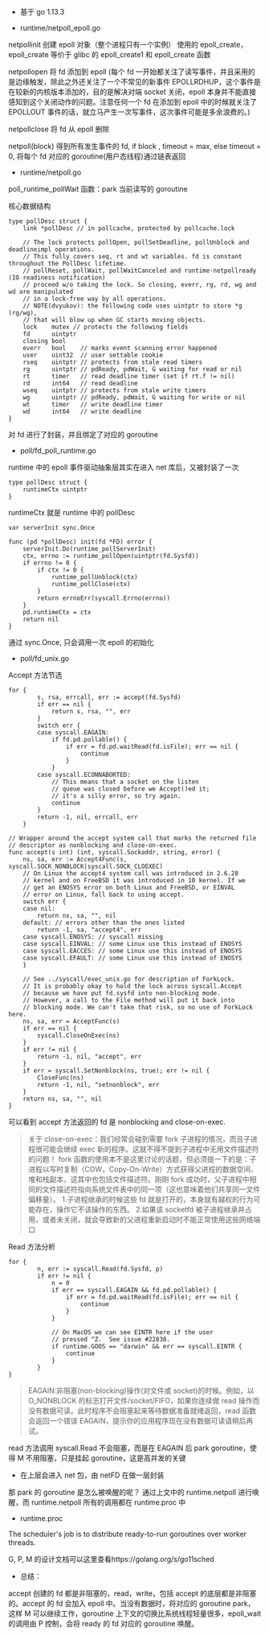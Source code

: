 -   基于 go 1.13.3

*   runtime/netpoll_epoll.go

netpollinit 创建 epoll 对象（整个进程只有一个实例） 使用的 epoll_create，epoll_create 等价于 glibc 的 epoll_create1 和 epoll_create 函数

netpollopen 将 fd 添加到 epoll (每个 fd 一开始都关注了读写事件，并且采用的是边缘触发，除此之外还关注了一个不常见的新事件 EPOLLRDHUP，这个事件是在较新的内核版本添加的，目的是解决对端 socket 关闭，epoll 本身并不能直接感知到这个关闭动作的问题。注意任何一个 fd 在添加到 epoll 中的时候就关注了 EPOLLOUT 事件的话，就立马产生一次写事件，这次事件可能是多余浪费的。)

netpollclose 将 fd 从 epoll 删除

netpoll(block) 得到所有发生事件的 fd, if block , timeout = max, else timeout = 0, 将每个 fd 对应的 goroutine(用户态线程)通过链表返回

-   runtime/netpoll.go

poll_runtime_pollWait 函数：park 当前读写的 goroutine

核心数据结构

```
type pollDesc struct {
	link *pollDesc // in pollcache, protected by pollcache.lock

	// The lock protects pollOpen, pollSetDeadline, pollUnblock and deadlineimpl operations.
	// This fully covers seq, rt and wt variables. fd is constant throughout the PollDesc lifetime.
	// pollReset, pollWait, pollWaitCanceled and runtime·netpollready (IO readiness notification)
	// proceed w/o taking the lock. So closing, everr, rg, rd, wg and wd are manipulated
	// in a lock-free way by all operations.
	// NOTE(dvyukov): the following code uses uintptr to store *g (rg/wg),
	// that will blow up when GC starts moving objects.
	lock    mutex // protects the following fields
	fd      uintptr
	closing bool
	everr   bool    // marks event scanning error happened
	user    uint32  // user settable cookie
	rseq    uintptr // protects from stale read timers
	rg      uintptr // pdReady, pdWait, G waiting for read or nil
	rt      timer   // read deadline timer (set if rt.f != nil)
	rd      int64   // read deadline
	wseq    uintptr // protects from stale write timers
	wg      uintptr // pdReady, pdWait, G waiting for write or nil
	wt      timer   // write deadline timer
	wd      int64   // write deadline
}
```

对 fd 进行了封装，并且绑定了对应的 goroutine

-   poll/fd_poll_runtime.go

runtime 中的 epoll 事件驱动抽象层其实在进入 net 库后，又被封装了一次

```
type pollDesc struct {
	runtimeCtx uintptr
}
```

runtimeCtx 就是 runtime 中的 pollDesc

```
var serverInit sync.Once

func (pd *pollDesc) init(fd *FD) error {
	serverInit.Do(runtime_pollServerInit)
	ctx, errno := runtime_pollOpen(uintptr(fd.Sysfd))
	if errno != 0 {
		if ctx != 0 {
			runtime_pollUnblock(ctx)
			runtime_pollClose(ctx)
		}
		return errnoErr(syscall.Errno(errno))
	}
	pd.runtimeCtx = ctx
	return nil
}
```

通过 sync.Once, 只会调用一次 epoll 的初始化

-   poll/fd_unix.go

Accept 方法节选

```
for {
		s, rsa, errcall, err := accept(fd.Sysfd)
		if err == nil {
			return s, rsa, "", err
		}
		switch err {
		case syscall.EAGAIN:
			if fd.pd.pollable() {
				if err = fd.pd.waitRead(fd.isFile); err == nil {
					continue
				}
			}
		case syscall.ECONNABORTED:
			// This means that a socket on the listen
			// queue was closed before we Accept()ed it;
			// it's a silly error, so try again.
			continue
		}
		return -1, nil, errcall, err
	}
```

```
// Wrapper around the accept system call that marks the returned file
// descriptor as nonblocking and close-on-exec.
func accept(s int) (int, syscall.Sockaddr, string, error) {
	ns, sa, err := Accept4Func(s, syscall.SOCK_NONBLOCK|syscall.SOCK_CLOEXEC)
	// On Linux the accept4 system call was introduced in 2.6.28
	// kernel and on FreeBSD it was introduced in 10 kernel. If we
	// get an ENOSYS error on both Linux and FreeBSD, or EINVAL
	// error on Linux, fall back to using accept.
	switch err {
	case nil:
		return ns, sa, "", nil
	default: // errors other than the ones listed
		return -1, sa, "accept4", err
	case syscall.ENOSYS: // syscall missing
	case syscall.EINVAL: // some Linux use this instead of ENOSYS
	case syscall.EACCES: // some Linux use this instead of ENOSYS
	case syscall.EFAULT: // some Linux use this instead of ENOSYS
	}

	// See ../syscall/exec_unix.go for description of ForkLock.
	// It is probably okay to hold the lock across syscall.Accept
	// because we have put fd.sysfd into non-blocking mode.
	// However, a call to the File method will put it back into
	// blocking mode. We can't take that risk, so no use of ForkLock here.
	ns, sa, err = AcceptFunc(s)
	if err == nil {
		syscall.CloseOnExec(ns)
	}
	if err != nil {
		return -1, nil, "accept", err
	}
	if err = syscall.SetNonblock(ns, true); err != nil {
		CloseFunc(ns)
		return -1, nil, "setnonblock", err
	}
	return ns, sa, "", nil
}
```

可以看到 accept 方法返回的 fd 是 nonblocking and close-on-exec.

> 关于 close-on-exec：我们经常会碰到需要 fork 子进程的情况，而且子进程很可能会继续 exec 新的程序。这就不得不提到子进程中无用文件描述符的问题！
> fork 函数的使用本不是这里讨论的话题，但必须提一下的是：子进程以写时复制（COW，Copy-On-Write）方式获得父进程的数据空间、堆和栈副本，这其中也包括文件描述符。刚刚 fork 成功时，父子进程中相同的文件描述符指向系统文件表中的同一项（这也意味着他们共享同一文件偏移量）。 1.子进程继承的时候这些 fd 就是打开的，本身就有越权的行为可能存在，操作它不该操作的东西。 2.如果该 socketfd 被子进程继承并占用，或者未关闭，就会导致新的父进程重新启动时不能正常使用这些网络端口

Read 方法分析

```
for {
		n, err := syscall.Read(fd.Sysfd, p)
		if err != nil {
			n = 0
			if err == syscall.EAGAIN && fd.pd.pollable() {
				if err = fd.pd.waitRead(fd.isFile); err == nil {
					continue
				}
			}

			// On MacOS we can see EINTR here if the user
			// pressed ^Z.  See issue #22838.
			if runtime.GOOS == "darwin" && err == syscall.EINTR {
				continue
			}
		}
}
```

> EAGAIN:非阻塞(non-blocking)操作(对文件或 socket)的时候。例如，以 O_NONBLOCK 的标志打开文件/socket/FIFO，如果你连续做 read 操作而没有数据可读。此时程序不会阻塞起来等待数据准备就绪返回，read 函数会返回一个错误 EAGAIN，提示你的应用程序现在没有数据可读请稍后再试。

read 方法调用 syscall.Read 不会阻塞，而是在 EAGAIN 后 park goroutine，使得 M 不用阻塞，只是挂起 goroutine，这是高并发的关键

-   在上层会进入 net 包，由 netFD 在做一层封装

那 park 的 goroutine 是怎么被唤醒的呢？
通过上文中的 runtime.netpoll 进行唤醒，而 runtime.netpoll 所有的调用都在 runtime.proc 中

-   runtime.proc

The scheduler's job is to distribute ready-to-run goroutines over worker threads.

G, P, M 的设计文档可以这里查看https://golang.org/s/go11sched

-   总结：

accept 创建的 fd 都是非阻塞的，read，write，包括 accept 的底层都是非阻塞的。accept 的 fd 会加入 epoll 中。当没有数据时，将对应的 goroutine park，这样 M 可以继续工作，goroutine 上下文的切换比系统线程轻量很多，epoll_wait 的调用由 P 控制，会将 ready 的 fd 对应的 goroutine 唤醒。
